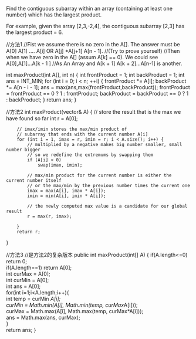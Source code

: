 Find the contiguous subarray within an array (containing at least one number) which has the largest product.

For example, given the array [2,3,-2,4],
the contiguous subarray [2,3] has the largest product = 6.

//方法1
//Fist we assume there is no zero in the A[]. The answer must be A[0] A[1] .... A[i] OR A[j] *A[j+1] A[n - 1]. 
//(Try to prove yourself)
//Then when we have zero in the A[] (assum A[k] == 0). We could see A[0],A[1]...A[k - 1 ] 
//As An Array and A[k + 1] A[k + 2]...A[n-1] is another.


int maxProduct(int A[], int n)
{
        int frontProduct = 1;
        int backProduct = 1;
        int ans = INT_MIN;
        for (int i = 0; i < n; ++i) {
            frontProduct *= A[i];
            backProduct *= A[n - i - 1];
            ans = max(ans,max(frontProduct,backProduct));
            frontProduct = frontProduct == 0 ? 1 : frontProduct;
            backProduct = backProduct == 0 ? 1 : backProduct;
        }
        return ans;
}

//方法2
int maxProduct(vector<int>& A)
{
         // store the result that is the max we have found so far
        int r = A[0];
    
        // imax/imin stores the max/min product of
        // subarray that ends with the current number A[i]
        for (int i = 1, imax = r, imin = r; i < A.size(); i++) {
            // multiplied by a negative makes big number smaller, small number bigger
            // so we redefine the extremums by swapping them
            if (A[i] < 0)
                swap(imax, imin);
    
            // max/min product for the current number is either the current number itself
            // or the max/min by the previous number times the current one
            imax = max(A[i], imax * A[i]);
            imin = min(A[i], imin * A[i]);
    
            // the newly computed max value is a candidate for our global result
            r = max(r, imax);
         
        }
        return r;
}

//方法3
//是方法2的复杂版本
public int maxProduct(int[] A)
{
        if(A.length<=0) return 0;  
        if(A.length==1) return A[0];  
        int curMax = A[0];  
        int curMin = A[0];  
        int ans = A[0];  
        for(int i=1;i<A.length;i++){  
            int temp = curMin *A[i];  
            curMin = Math.min(A[i], Math.min(temp, curMax*A[i]));  
            curMax = Math.max(A[i], Math.max(temp, curMax*A[i]));  
            ans = Math.max(ans, curMax);  
        }  
        return ans;
}
